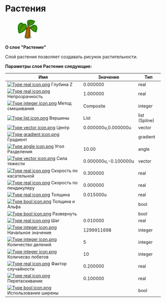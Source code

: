 # Растения

<div align="left">

<figure><img src="../.gitbook/assets/image (2).png" alt=""><figcaption></figcaption></figure>

</div>

**О слое "Растение"**

Слой растения позволяет создавать рисунок растительности.

&#x20;**Параметры слоя Растение следующие:**

| Имя                                                                                                                                                                                                 | Значение             | Тип           |
| --------------------------------------------------------------------------------------------------------------------------------------------------------------------------------------------------- | -------------------- | ------------- |
| [![Type real icon.png](https://wiki.synfig.org/images/thumb/f/fd/Type\_real\_icon.png/16px-Type\_real\_icon.png)](https://wiki.synfig.org/File:Type\_real\_icon.png) Глубина Z                      | 0.000000             | real          |
| [![Type real icon.png](https://wiki.synfig.org/images/thumb/f/fd/Type\_real\_icon.png/16px-Type\_real\_icon.png)](https://wiki.synfig.org/File:Type\_real\_icon.png) Непрозрачность                 | 1.000000             | real          |
| [![Type integer icon.png](https://wiki.synfig.org/images/thumb/c/ce/Type\_integer\_icon.png/16px-Type\_integer\_icon.png)](https://wiki.synfig.org/File:Type\_integer\_icon.png) Метод смешивания   | Composite            | integer       |
| [![Type list icon.png](https://wiki.synfig.org/images/thumb/b/b6/Type\_list\_icon.png/16px-Type\_list\_icon.png)](https://wiki.synfig.org/File:Type\_list\_icon.png) Вершины                        | List                 | list (Spline) |
| [![Type vector icon.png](https://wiki.synfig.org/images/thumb/b/bd/Type\_vector\_icon.png/16px-Type\_vector\_icon.png)](https://wiki.synfig.org/File:Type\_vector\_icon.png) Центр                  | 0.000000u,0.000000u  | vector        |
| [![Type gradient icon.png](https://wiki.synfig.org/images/thumb/d/d7/Type\_gradient\_icon.png/16px-Type\_gradient\_icon.png)](https://wiki.synfig.org/File:Type\_gradient\_icon.png) Градиент       |                      | gradient      |
| [![Type angle icon.png](https://wiki.synfig.org/images/thumb/e/eb/Type\_angle\_icon.png/16px-Type\_angle\_icon.png)](https://wiki.synfig.org/File:Type\_angle\_icon.png) Угол Разделения            | 10.00                | angle         |
| [![Type vector icon.png](https://wiki.synfig.org/images/thumb/b/bd/Type\_vector\_icon.png/16px-Type\_vector\_icon.png)](https://wiki.synfig.org/File:Type\_vector\_icon.png) Сила тяжести           | 0.000000u,-0.100000u | vector        |
| [![Type real icon.png](https://wiki.synfig.org/images/thumb/f/fd/Type\_real\_icon.png/16px-Type\_real\_icon.png)](https://wiki.synfig.org/File:Type\_real\_icon.png) Скорость по касательной        | 0.300000             | real          |
| [![Type real icon.png](https://wiki.synfig.org/images/thumb/f/fd/Type\_real\_icon.png/16px-Type\_real\_icon.png)](https://wiki.synfig.org/File:Type\_real\_icon.png) Скорость по пендикуляру        | 0.000000             | real          |
| [![Type real icon.png](https://wiki.synfig.org/images/thumb/f/fd/Type\_real\_icon.png/16px-Type\_real\_icon.png)](https://wiki.synfig.org/File:Type\_real\_icon.png) Толщина                        | 0.015000u            | real          |
| [![Type bool icon.png](https://wiki.synfig.org/images/thumb/b/bc/Type\_bool\_icon.png/16px-Type\_bool\_icon.png)](https://wiki.synfig.org/File:Type\_bool\_icon.png) Толщина и Альфа                |                      | bool          |
| [![Type bool icon.png](https://wiki.synfig.org/images/thumb/b/bc/Type\_bool\_icon.png/16px-Type\_bool\_icon.png)](https://wiki.synfig.org/File:Type\_bool\_icon.png) Развернуть                     |                      | bool          |
| [![Type real icon.png](https://wiki.synfig.org/images/thumb/f/fd/Type\_real\_icon.png/16px-Type\_real\_icon.png)](https://wiki.synfig.org/File:Type\_real\_icon.png) Шаг                            | 0.010000             | real          |
| [![Type integer icon.png](https://wiki.synfig.org/images/thumb/c/ce/Type\_integer\_icon.png/16px-Type\_integer\_icon.png)](https://wiki.synfig.org/File:Type\_integer\_icon.png) Начальное значение | 1299911698           | integer       |
| [![Type integer icon.png](https://wiki.synfig.org/images/thumb/c/ce/Type\_integer\_icon.png/16px-Type\_integer\_icon.png)](https://wiki.synfig.org/File:Type\_integer\_icon.png) Количество делений | 5                    | integer       |
| [![Type integer icon.png](https://wiki.synfig.org/images/thumb/c/ce/Type\_integer\_icon.png/16px-Type\_integer\_icon.png)](https://wiki.synfig.org/File:Type\_integer\_icon.png) Количесво побегов  | 10                   | integer       |
| [![Type real icon.png](https://wiki.synfig.org/images/thumb/f/fd/Type\_real\_icon.png/16px-Type\_real\_icon.png)](https://wiki.synfig.org/File:Type\_real\_icon.png) Фактор случайности             | 0.200000             | real          |
| [![Type real icon.png](https://wiki.synfig.org/images/thumb/f/fd/Type\_real\_icon.png/16px-Type\_real\_icon.png)](https://wiki.synfig.org/File:Type\_real\_icon.png) Перетаскивание                 | 0.100000             | real          |
| [![Type bool icon.png](https://wiki.synfig.org/images/thumb/b/bc/Type\_bool\_icon.png/16px-Type\_bool\_icon.png)](https://wiki.synfig.org/File:Type\_bool\_icon.png) Использование ширены           |                      | bool          |
